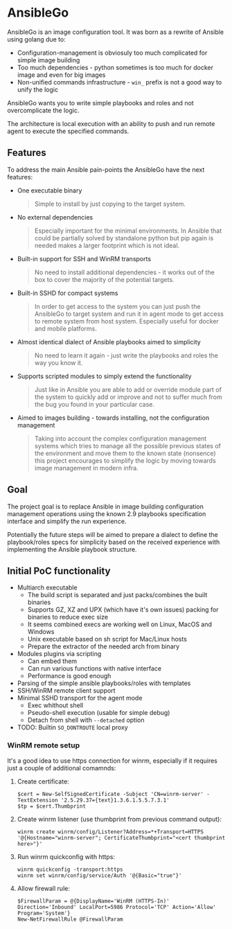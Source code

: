 # AnsibleGo

AnsibleGo is an image configuration tool. It was born as a rewrite of Ansible using golang due to:

* Configuration-management is obviosuly too much complicated for simple image building
* Too much dependencies - python sometimes is too much for docker image and even for big images
* Non-unified commands infrastructure - `win_` prefix is not a good way to unify the logic

AnsibleGo wants you to write simple playbooks and roles and not overcomplicate the logic.

The architecture is local execution with an ability to push and run remote agent to execute the
specified commands.

## Features

To address the main Ansible pain-points the AnsibleGo have the next features:

* One executable binary
   > Simple to install by just copying to the target system.
* No external dependencies
   > Especially important for the minimal environments. In Ansible that could be partially solved
   > by standalone python but pip again is needed makes a larger footprint which is not ideal.
* Built-in support for SSH and WinRM transports
   > No need to install additional dependencies - it works out of the box to cover the majority of
   > the potential targets.
* Built-in SSHD for compact systems
   > In order to get access to the system you can just push the AnsibleGo to target system and run
   > it in agent mode to get access to remote system from host system. Especially useful for docker
   > and mobile platforms.
* Almost identical dialect of Ansible playbooks aimed to simplicity
   > No need to learn it again - just write the playbooks and roles the way you know it.
* Supports scripted modules to simply extend the functionality
   > Just like in Ansible you are able to add or override module part of the system to quickly
   > add or improve and not to suffer much from the bug you found in your particular case.
* Aimed to images building - towards installing, not the configuration management
   > Taking into account the complex configuration management systems which tries to manage all the
   > possible previous states of the environment and move them to the known state (nonsence) this
   > project encourages to simplify the logic by moving towards image management in modern infra.

## Goal

The project goal is to replace Ansible in image building configuration management operations using
the known 2.9 playbooks specification interface and simplify the run experience.

Potentially the future steps will be aimed to prepare a dialect to define the playbook/roles specs
for simplicity based on the received experience with implementing the Ansible playbook structure.

## Initial PoC functionality

* Multiarch executable
   * The build script is separated and just packs/combines the built binaries
   * Supports GZ, XZ and UPX (which have it's own issues) packing for binaries to reduce exec size
   * It seems combined execs are working well on Linux, MacOS and Windows
   * Unix executable based on sh script for Mac/Linux hosts
   * Prepare the extractor of the needed arch from binary
* Modules plugins via scripting
   * Can embed them
   * Can run various functions with native interface
   * Performance is good enough
* Parsing of the simple ansible playbooks/roles with templates
* SSH/WinRM remote client support
* Minimal SSHD transport for the agent mode
   * Exec whithout shell
   * Pseudo-shell execution (usable for simple debug)
   * Detach from shell with `--detached` option
* TODO: Builtin `SO_DONTROUTE` local proxy

### WinRM remote setup

It's a good idea to use https connection for winrm, especially if it requires just a couple of
additional comamnds:

1. Create certificate:
   ```
   $cert = New-SelfSignedCertificate -Subject 'CN=winrm-server' -TextExtension '2.5.29.37={text}1.3.6.1.5.5.7.3.1'
   $tp = $cert.Thumbprint
   ```
2. Create winrm listener (use thumbprint from previous command output):
   ```
   winrm create winrm/config/Listener?Address=*+Transport=HTTPS '@{Hostname="winrm-server"; CertificateThumbprint="<cert thumbprint here>"}'
   ```
3. Run winrm quickconfig with https:
   ```
   winrm quickconfig -transport:https
   winrm set winrm/config/service/Auth '@{Basic="true"}'
   ```
4. Allow firewall rule:
   ```
   $FirewallParam = @{DisplayName='WinRM (HTTPS-In)' Direction='Inbound' LocalPort=5986 Protocol='TCP' Action='Allow' Program='System'}
   New-NetFirewallRule @FirewallParam
   ```
